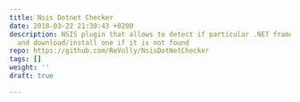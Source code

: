 ```yaml
---
title: Nsis Dotnet Checker
date: 2018-03-22 21:39:43 +0200
description: NSIS plugin that allows to detect if particular .NET framework is installed
  and download/install one if it is not found
repo: https://github.com/ReVolly/NsisDotNetChecker
tags: []
weight: ''
draft: true

---
```

